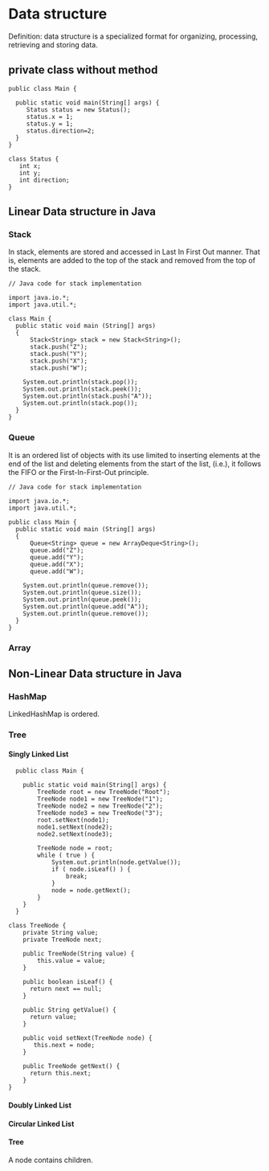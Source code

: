# Data structure 

Definition: data structure is a specialized format for organizing, processing, retrieving and storing data.

## private class without method
  
  ````
  public class Main {

    public static void main(String[] args) {
       Status status = new Status();
       status.x = 1;
       status.y = 1;
       status.direction=2;
    }
  }

 class Status {
     int x;
     int y;
     int direction; 
  }
  ````

## Linear Data structure in Java

### Stack

  In stack, elements are stored and accessed in Last In First Out manner. That is, elements are added to the top of the stack and removed from the top of the stack.
  
  ````
  // Java code for stack implementation
  
  import java.io.*;
  import java.util.*;
  
  class Main { 
  	public static void main (String[] args)
  	{
  		Stack<String> stack = new Stack<String>();
  		stack.push("Z");
  		stack.push("Y");
  		stack.push("X");
  		stack.push("W");
  
      System.out.println(stack.pop());
      System.out.println(stack.peek());
      System.out.println(stack.push("A"));
      System.out.println(stack.pop());
  	}
  }
  ````

### Queue

It is an ordered list of objects with its use limited to inserting elements at the end of the list and deleting elements from the start of the list, (i.e.), it follows the FIFO or the First-In-First-Out principle.

  ````
  // Java code for stack implementation
  
  import java.io.*;
  import java.util.*;
  
  public class Main { 
  	public static void main (String[] args)
  	{
  		Queue<String> queue = new ArrayDeque<String>();
  		queue.add("Z");
  		queue.add("Y");
  		queue.add("X");
  		queue.add("W");
  
      System.out.println(queue.remove());
      System.out.println(queue.size());
      System.out.println(queue.peek());
      System.out.println(queue.add("A"));
      System.out.println(queue.remove());
  	}
  }
  ````

### Array

## Non-Linear Data structure in Java

### HashMap

LinkedHashMap is ordered.

### Tree

#### Singly Linked List
  
  ````
    public class Main {
  
      public static void main(String[] args) {
          TreeNode root = new TreeNode("Root");
          TreeNode node1 = new TreeNode("1");
          TreeNode node2 = new TreeNode("2");
          TreeNode node3 = new TreeNode("3");
          root.setNext(node1);
          node1.setNext(node2);
          node2.setNext(node3);
          
          TreeNode node = root;
          while ( true ) {
              System.out.println(node.getValue());
              if ( node.isLeaf() ) {
                  break;
              }
              node = node.getNext();
          }  
      }
    }
    
  class TreeNode {
      private String value;
      private TreeNode next;
      
      public TreeNode(String value) {
          this.value = value;
      }
      
      public boolean isLeaf() {
        return next == null;
      }
      
      public String getValue() {
        return value;
      }
      
      public void setNext(TreeNode node) {
         this.next = node;
      }
      
      public TreeNode getNext() {
        return this.next;
      }
  }
  ````

#### Doubly Linked List
    
#### Circular Linked List

#### Tree

 A node contains children.





